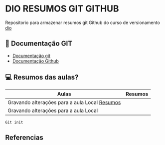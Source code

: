 # DIO RESUMOS GIT GITHUB

Repositorio para armazenar resumos git Github do curso de versionamento
[dio](https://www.dio.me/)

## 📄 Documentação GIT
- [Documentação git](https://git-scm.com/doc)
- [Documentação Github](https://docs.github.com/)


## 💻 Resumos das aulas?

| Aulas | Resumos |
|-------|---------|
| Gravando alterações para a aula Local [Resumos]()
| Gravando alterações para a aula Local 


```
Git init
```


## Referencias
